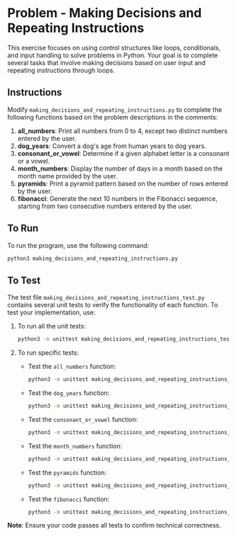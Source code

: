 # Problem - Making Decisions and Repeating Instructions

This exercise focuses on using control structures like loops, conditionals, and input handling to solve problems in Python. Your goal is to complete several tasks that involve making decisions based on user input and repeating instructions through loops.

## Instructions

Modify `making_decisions_and_repeating_instructions.py` to complete the following functions based on the problem descriptions in the comments:

1. **all_numbers**: Print all numbers from 0 to 4, except two distinct numbers entered by the user.
2. **dog_years**: Convert a dog's age from human years to dog years.
3. **consonant_or_vowel**: Determine if a given alphabet letter is a consonant or a vowel.
4. **month_numbers**: Display the number of days in a month based on the month name provided by the user.
5. **pyramids**: Print a pyramid pattern based on the number of rows entered by the user.
6. **fibonacci**: Generate the next 10 numbers in the Fibonacci sequence, starting from two consecutive numbers entered by the user.

## To Run

To run the program, use the following command:
```bash
python3 making_decisions_and_repeating_instructions.py
```

## To Test

The test file `making_decisions_and_repeating_instructions_test.py` contains several unit tests to verify the functionality of each function. To test your implementation, use:

1. To run all the unit tests:
   ```bash
   python3 -m unittest making_decisions_and_repeating_instructions_test.py
   ```

2. To run specific tests:
   - Test the `all_numbers` function:
     ```bash
     python3 -m unittest making_decisions_and_repeating_instructions_test.TestExercise02.test_all_numbers
     ```
   - Test the `dog_years` function:
     ```bash
     python3 -m unittest making_decisions_and_repeating_instructions_test.TestExercise02.test_dog_years
     ```
   - Test the `consonant_or_vowel` function:
     ```bash
     python3 -m unittest making_decisions_and_repeating_instructions_test.TestExercise02.test_consonant_or_vowel
     ```
   - Test the `month_numbers` function:
     ```bash
     python3 -m unittest making_decisions_and_repeating_instructions_test.TestExercise02.test_month_numbers
     ```
   - Test the `pyramids` function:
     ```bash
     python3 -m unittest making_decisions_and_repeating_instructions_test.TestExercise02.test_pyramids
     ```
   - Test the `fibonacci` function:
     ```bash
     python3 -m unittest making_decisions_and_repeating_instructions_test.TestExercise02.test_fibonacci
     ```

**Note**: Ensure your code passes all tests to confirm technical correctness.

